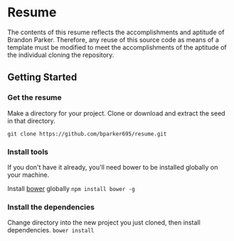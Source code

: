 # Resume

The contents of this resume reflects the accomplishments and aptitude of Brandon Parker. Therefore, any reuse of this source code as means of a template must be modified to meet the accomplishments of the aptitude of the individual cloning the repository.

## Getting Started

### Get the resume
Make a directory for your project.  Clone or download and extract the seed in that directory.
```
git clone https://github.com/bparker695/resume.git
```

### Install tools
If you don't have it already, you'll need bower to be installed globally on your machine.  

Install [bower](https://bower.io/) globally `npm install bower -g`  

### Install the dependencies
Change directory into the new project you just cloned, then install dependencies.
`bower install`
